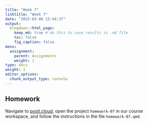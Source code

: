 ```yaml
---
title: "Week 7"
linktitle: "Week 7"
date: "2025-03-06 15:44:37"
output:
  blogdown::html_page:
    keep_md: true # do this to save results in .md file
    toc: false
    fig_caption: false
menu:
  assignment:
    parent: Assignments
    weight: 1
type: docs
weight: 1
editor_options:
  chunk_output_type: console
---
```


## Homework

Navigate to [posit.cloud](http://posit.cloud), open the project `homework-07` in our course workspace, and follow the instructions in the file `homework-07.qmd`.
